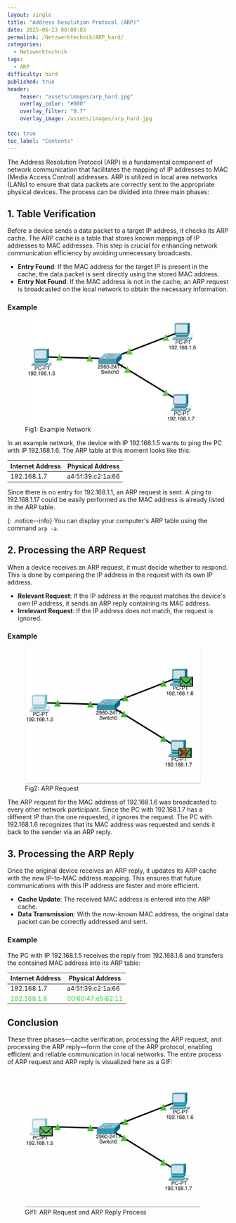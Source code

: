 ```yaml
---
layout: single
title: "Address Resolution Protocol (ARP)"
date: 2025-06-23 00:00:03
permalink: /Netzwerktechnik/ARP_hard/
categories:
  - Netzwerktechnik
tags:
  - ARP
difficulty: hard
published: true
header:
    teaser: "assets/images/arp_hard.jpg"
    overlay_color: "#000"
    overlay_filter: "0.7"
    overlay_image: /assets/images/arp_hard.jpg

toc: true
toc_label: "Contents"
---
```

The Address Resolution Protocol (ARP) is a fundamental component of network communication that facilitates the mapping of IP addresses to MAC (Media Access Control) addresses. ARP is utilized in local area networks (LANs) to ensure that data packets are correctly sent to the appropriate physical devices. The process can be divided into three main phases:

## 1. Table Verification
Before a device sends a data packet to a target IP address, it checks its ARP cache. The ARP cache is a table that stores known mappings of IP addresses to MAC addresses. This step is crucial for enhancing network communication efficiency by avoiding unnecessary broadcasts.

- **Entry Found**: If the MAC address for the target IP is present in the cache, the data packet is sent directly using the stored MAC address.
- **Entry Not Found**: If the MAC address is not in the cache, an ARP request is broadcasted on the local network to obtain the necessary information.

### Example
<style>
  .center {
  display: block;
  margin-left: auto;
  margin-right: auto;
  width: 50%;
}
</style>

<figure>
    <img src="/assets/images/arp_beispiel.png" width="400"/>
    <figcaption>Fig1: Example Network</figcaption>
</figure>

In an example network, the device with IP 192.168.1.5 wants to ping the PC with IP 192.168.1.6.
The ARP table at this moment looks like this:

  |Internet Address | Physical Address |
  |-----------------|-------------------|
  |192.168.1.7      |a4:5f:39:c2:1a:66  |

Since there is no entry for 192.168.1.1, an ARP request is sent.
A ping to 192.168.1.17 could be easily performed as the MAC address is already listed in the ARP table.

{: .notice--info}
You can display your computer's ARP table using the command `arp -a`.

## 2. Processing the ARP Request
When a device receives an ARP request, it must decide whether to respond. This is done by comparing the IP address in the request with its own IP address.

- **Relevant Request**: If the IP address in the request matches the device's own IP address, it sends an ARP reply containing its MAC address.
- **Irrelevant Request**: If the IP address does not match, the request is ignored.

### Example

<figure>
    <img src="/assets/images/arp_anfrage.png" width="400"/>
    <figcaption>Fig2: ARP Request</figcaption>
</figure>

The ARP request for the MAC address of 192.168.1.6 was broadcasted to every other network participant.
Since the PC with 192.168.1.7 has a different IP than the one requested, it ignores the request.
The PC with 192.168.1.6 recognizes that its MAC address was requested and sends it back to the sender via an ARP reply.

## 3. Processing the ARP Reply
Once the original device receives an ARP reply, it updates its ARP cache with the new IP-to-MAC address mapping. This ensures that future communications with this IP address are faster and more efficient.

- **Cache Update**: The received MAC address is entered into the ARP cache.
- **Data Transmission**: With the now-known MAC address, the original data packet can be correctly addressed and sent.

### Example

The PC with IP 192.168.1.5 receives the reply from 192.168.1.6 and transfers the contained MAC address into its ARP table:

  |Internet Address | Physical Address |
  |-----------------|-------------------|
  |192.168.1.7      |a4:5f:39:c2:1a:66  |
  |<span style="color:limegreen">  192.168.1.6 </span> | <span style="color:limegreen"> 00:60:47:e5:62:11</span> |

## Conclusion

These three phases—cache verification, processing the ARP request, and processing the ARP reply—form the core of the ARP protocol, enabling efficient and reliable communication in local networks.
The entire process of ARP request and ARP reply is visualized here as a GIF:

<figure>
    <img src="/assets/images/ARP_1.gif" width="400"/>
    <figcaption>Gif1: ARP Request and ARP Reply Process</figcaption>
</figure>